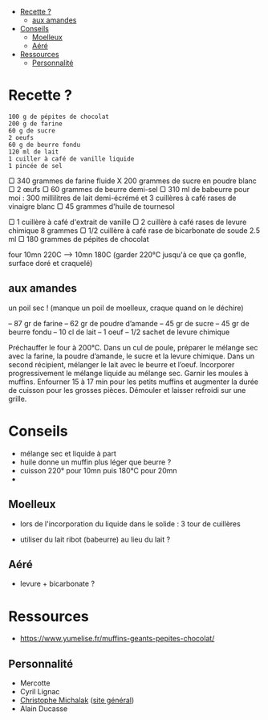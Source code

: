 - [Recette ?](#recette-)
    - [aux amandes](#aux-amandes)
- [Conseils](#conseils)
    - [Moelleux](#moelleux)
    - [Aéré](#aéré)
- [Ressources](#ressources)
    - [Personnalité](#personnalité)

# Recette ?

    100 g de pépites de chocolat
    200 g de farine
    60 g de sucre
    2 oeufs
    60 g de beurre fondu
    120 ml de lait
    1 cuiller à café de vanille liquide
    1 pincée de sel

▢ 340 grammes de farine fluide
X 200 grammes de sucre en poudre blanc
▢ 2 œufs
▢ 60 grammes de beurre demi-sel
▢ 310 ml de babeurre pour moi : 300 millilitres de lait demi-écrémé et 3 cuillères à café rases de vinaigre blanc
▢ 45 grammes d'huile de tournesol

▢ 1 cuillère à café d'extrait de vanille
▢ 2 cuillère à café rases de levure chimique 8 grammes
▢ 1/2 cuillère à café rase de bicarbonate de soude 2.5 ml
▢ 180 grammes de pépites de chocolat



four 10mn 220C --> 10mn 180C
(garder 220°C jusqu'à ce que ça gonfle, surface doré et craquelé)
 
## aux amandes

un poil sec ! (manque un poil de moelleux, craque quand on le déchire)

– 87 gr de farine
– 62 gr de poudre d’amande
– 45 gr de sucre
– 45 gr de beurre fondu
– 10 cl de lait
– 1 oeuf
– 1/2 sachet de levure chimique

 
Préchauffer le four à 200°C.
Dans un cul de poule, préparer le mélange sec avec la farine, la poudre d’amande, le sucre et la levure chimique.
Dans un second récipient, mélanger le lait avec le beurre et l’oeuf.
Incorporer progressivement le mélange liquide au mélange sec.
Garnir les moules à muffins.
Enfourner 15 à 17 min pour les petits muffins et augmenter la durée de cuisson pour les grosses pièces.
Démouler et laisser refroidi sur une grille.

# Conseils

- mélange sec et liquide à part
- huile donne un muffin plus léger que beurre ?
- cuisson 220° pour 10mn puis 180°C pour 20mn
- 

## Moelleux

- lors de l'incorporation du liquide dans le solide : 3 tour de cuillères

- utiliser du lait ribot (babeurre) au lieu du lait ?


## Aéré

- levure + bicarbonate ?


# Ressources

- https://www.yumelise.fr/muffins-geants-pepites-chocolat/

## Personnalité

- Mercotte
- Cyril Lignac
- [Christophe Michalak](https://www.christophemichalak.com/recettes) ([site général](https://www.academiedugout.fr/chefs/michalak_20))
- Alain Ducasse


